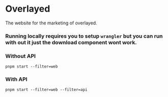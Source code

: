 # Overlayed

The website for the marketing of overlayed.


### Running locally requires you to setup `wrangler` but you can run with out it just the download component wont work.


### Without API

```
pnpm start --filter=web
```

### With API

```
pnpm start --filter=web --filter=api
```
